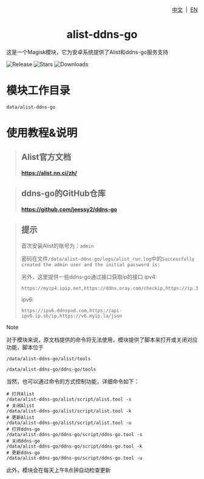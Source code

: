 <div align="right">
<a href="/README.md">中文</a> &nbsp;|&nbsp;
<a href="/README_en-US.md">EN</a>
</div>

<div align="center">
<h1>alist-ddns-go</h1>
</div>

这是一个Magisk模块，它为安卓系统提供了Alist和ddns-go服务支持

![Release](https://img.shields.io/github/tag/liangsuimansui/alist-ddns-go?style=flat-square&label=Release) ![Stars](https://img.shields.io/github/stars/liangsuimansui/alist-ddns-go?style=flat-square&label=Stars&logo=github "GitHub Repo stars") ![Downloads](https://img.shields.io/github/downloads/liangsuimansui/alist-ddns-go/total?style=flat-square&label=Download&logo=github)

# 模块工作目录
`data/alist-ddns-go`

# 使用教程&说明
> ## Alist官方文档
> #### https://alist.nn.ci/zh/

> ## ddns-go的GitHub仓库
> #### https://github.com/jeessy2/ddns-go

> ## 提示
> 首次安装Alist的账号为：`admin`
>
> 密码在文件`/data/alist-ddns-go/logs/alist_run.log`中的`Successfully created the admin user and the initial password is:`
>
> 另外，这里提供一些ddns-go通过接口获取ip的接口
> ipv4:
> ```
> https://myip4.ipip.net,https://ddns.oray.com/checkip,https://ip.3322.net,https://4.ipw.cn,https://ipinfo.io,https://cip.cc,https://ident.me,https://v4.ident.me
> ```
> ipv6:
> ```
> https://ipv6.ddnspod.com,https://api-ipv6.ip.sb/ip,https://v6.myip.la/json
> ```

> [!NOTE]
> 对于模块来说，原文档提供的命令将无法使用，模块提供了脚本来打开或关闭对应功能，脚本位于
> 
> `/data/alist-ddns-go/alist/tools`
> 
> `/data/alist-ddns-go/ddns-go/tools`
> 
> 当然，也可以通过命令的方式控制功能，详细命令如下：
> ```
> # 打开Alist
> /data/alist-ddns-go/alist/script/alist.tool -s
> # 关闭Alist
> /data/alist-ddns-go/alist/script/alist.tool -k
> # 更新Alist
> /data/alist-ddns-go/alist/script/alist.tool -u
> # 打开ddns-go
> /data/alist-ddns-go/ddns-go/script/ddns-go.tool -s
> # 关闭ddns-go
> /data/alist-ddns-go/ddns-go/script/ddns-go.tool -k
> # 更新ddns-go
> /data/alist-ddns-go/ddns-go/script/ddns-go.tool -u
> ```
> 此外，模块会在每天上午8点钟自动检查更新



